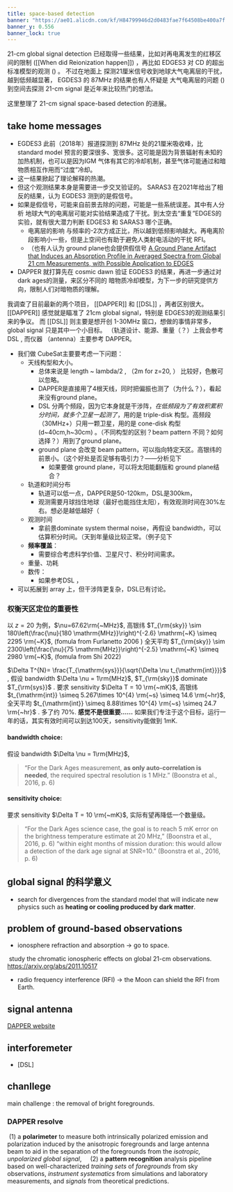 ```yaml
---
title: space-based detection
banner: "https://ae01.alicdn.com/kf/H84799946d2d0483fae7f64508be400a7f.jpg"
banner_y: 0.556
banner_lock: true
---
```


21-cm global signal detection 已经取得一些结果，比如对再电离发生的红移区间的限制 ([[When did Reionization happen]]) ，再比如 EDGES3 对 CD 的超出标准模型的观测 () 。
不过在地面上 探测21厘米信号收到地球大气电离层的干扰，越到低频越显著， 
EGDES3 的 87MHz 的结果也有人怀疑是 大气电离层的问题 ()
到空间去探测 21-cm signal 是近年来比较热门的想法。

这里整理了 21-cm signal space-based detection 的进展。 

## take home messages 
- EGDES3 此前（2018年）报道探测到 87MHz 处的21厘米吸收峰，比standard model 预言的要深很多、宽很多。这可能是因为背景辐射有未知的加热机制，也可以是因为IGM 气体有其它的冷却机制，甚至气体可能通过和暗物质相互作用而“过度”冷却。
- 这一结果掀起了理论解释的热潮。
- 但这个观测结果本身是需要进一步交叉验证的。 SARAS3 在2021年给出了相反的结果，认为 EGDES3 测到的是假信号。
- 如果是假信号，可能来自前景去除的问题，可能是一些系统误差。其中有人分析 地球大气的电离层可能对实验结果造成了干扰。到太空去“重复”EDGES的实验，就有很大潜力判断 EDGES3 和 SARAS3 哪个正确。
	- 电离层的影响 与频率的-2次方成正比，所以越到低频影响越大。再电离阶段影响小一些，但是上空间也有助于避免人类射电活动的干扰 RFI。
	- （也有人认为 ground plane也会提供假信号 [A Ground Plane Artifact that Induces an Absorption Profile in Averaged Spectra from Global 21 cm Measurements, with Possible Application to EDGES](https://www.colorado.edu/project/dark-ages-polarimeter-pathfinder/2019/04/03/ground-plane-artifact-induces-absorption-profile-averaged-spectra-global-21-cm)
- DAPPER 就打算先在 cosmic dawn 验证 EGDES3 的结果，再进一步通过对 dark ages的测量，来区分不同的 暗物质冷却模型，为下一步的研究提供方向，限制人们对暗物质的理解。

我调查了目前最新的两个项目， [[DAPPER]] 和 [[DSL]] ，两者区别很大。
[[DAPPER]] 感觉就是瞄准了 21cm global signal，特别是 EDGES3的观测结果引来的争议。
而 [[DSL]] 则主要是想开创 1-30MHz 窗口，想做的事情非常多， global  signal  只是其中一个小目标。
（轨道设计、能源、重量（？）上我会参考 DSL , 而仪器 （antenna）主要参考 DAPPER。

- 我们做 CubeSat主要要考虑一下问题：
	- 天线构型和大小。
		- 总体来说是 length ~ lambda/2 , （2m for z=20, ） 比较好，色散可以忽略。
		- DAPPER是直接用了4根天线，同时把偏振也测了（为什么？），看起来没有ground plane。
		- DSL 分两个频段，因为它本身就是干涉阵，*在低频段为了有效积累积分时间，就多个卫星一起测了*，用的是 triple-disk 构型。高频段（30MHz+）只用一颗卫星，用的是 cone-disk 构型(d~40cm,h~30cm) 。（不同构型的区别？beam pattern 不同？如何选择？）用到了ground plane。 
		- ground plane 会改变 beam pattern，可以指向特定天区。高银纬的前景小。（这个好处是否足够有吸引力？——分析见下
			- 如果要做 ground plane，可以将太阳能翻版和 ground plane结合？
	- 轨道和时间分布
		- 轨道可以低一点，DAPPER是50-120km，DSL是300km，
		- 观测需要月球挡住地球（最好也能挡住太阳），有效观测时间在30%左右。想必是越低越好（
	- 观测时间
		- 拿前景dominate system thermal noise，再假设 bandwidth，可以估算积分时间。（天到年量级比较正常。（例子见下
	- **频率覆盖**：
		- 需要综合考虑科学价值、卫星尺寸、积分时间需求。
	- 重量、功耗
	- 数传：
		- 如果参考DSL ，
- 可以拓展到 array 上，但干涉阵更复杂，DSL已有讨论。


### 权衡天区定位的重要性

以 $z=20$ 为例，$\nu=67.62\rm{~MHz}$,
高银纬 $T_{\rm{sky}} \sim 180\left(\frac{\nu}{180 \mathrm{MHz}}\right)^{-2.6} \mathrm{~K} \simeq 2295 \rm{~K}$,  (fomula from Furlanetto 2006 )
全天平均 $T_{\rm{sky}} \sim 2300\left(\frac{\nu}{75 \mathrm{MHz}}\right)^{-2.5} \mathrm{~K} \simeq 2980 \rm{~K}$,  (fomula from Shi 2022)

$\Delta T^{N}= \frac{T_{\mathrm{sys}}}{\sqrt{\Delta \nu t_{\mathrm{int}}}}$ ,
假设 bandwidth $\Delta \nu = 1\rm{MHz}$,  $T_{\rm{sky}}$  dominate $T_{\rm{sys}}$ .
要求 sensitivity  $\Delta T = 10 \rm{~mK}$,
高银纬 $t_{\mathrm{int}} \simeq 5.267\times 10^{4} \rm{~s} \simeq 14.6 \rm{~hr}$,
全天平均 $t_{\mathrm{int}} \simeq 8.88\times 10^{4} \rm{~s} \simeq 24.7 \rm{~hr}$ .  多了约 70%. **感觉不是很重要……**
如果我们专注于这个目标，运行一年的话，其实有效时间可以到达100天，sensitivity能做到 1mK.

#### bandwidth choice:
假设 bandwidth $\Delta \nu = 1\rm{MHz}$, 
> “For the Dark Ages measurement, **as only auto-correlation is needed**, the required spectral resolution is 1 MHz.” (Boonstra et al., 2016, p. 6)

#### sensitivity choice:
要求 sensitivity  $\Delta T = 10 \rm{~mK}$, 实际有望再降低一个数量级。
> “For the Dark Ages science case, the goal is to reach 5 mK error on the brightness temperature estimate at 20 MHz,” (Boonstra et al., 2016, p. 6)
> “within eight months of mission duration: this would allow a detection of the dark age signal at SNR=10.” (Boonstra et al., 2016, p. 6)



## global signal 的科学意义

- search for divergences from the standard model that will indicate new physics such as **heating or cooling produced by dark matter**.


## problem of ground-based observations 

-   ionosphere refraction and absorption -> go to space.

 study the chromatic ionospheric effects on global 21-cm observations. https://arxiv.org/abs/2011.10517

-   radio frequency interference (RFI) -> the Moon can shield  the RFI from Earth.

## signal antenna

[DAPPER website](https://www.colorado.edu/project/dark-ages-polarimeter-pathfinder/)


## interforemeter

- [DSL]

## chanllege

main challenge : the removal of bright foregrounds.

### DAPPER resolve 

 (1) a **polarimeter** to measure both intrinsically polarized emission and polarization induced by the anisotropic foregrounds and large antenna beam to aid in the separation of the foregrounds from the *isotropic, unpolarized global signal*, 
  
  (2) a **pattern recognition** analysis pipeline based on well-characterized *training sets* of *foregrounds* from sky observations, *instrument systematics* from simulations and laboratory measurements, and *signals* from theoretical predictions.
